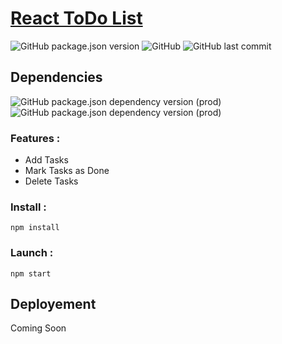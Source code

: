 # [React ToDo List](https://dark-n00b.github.io/ReactToDoList/)
![GitHub package.json version](https://img.shields.io/github/package-json/v/dark-N00B/ReactToDoList)
![GitHub](https://img.shields.io/github/license/dark-N00B/ReactToDoList)
![GitHub last commit](https://img.shields.io/github/last-commit/dark-N00B/ReactToDoList)

## Dependencies
![GitHub package.json dependency version (prod)](https://img.shields.io/github/package-json/dependency-version/dark-N00B/ReactToDoList/react)
![GitHub package.json dependency version (prod)](https://img.shields.io/github/package-json/dependency-version/dark-N00B/ReactToDoList/react-dom)

### Features :
 - Add Tasks
 - Mark Tasks as Done
 - Delete Tasks


### Install :
```
npm install
```

### Launch :
```
npm start
```

## Deployement
Coming Soon
